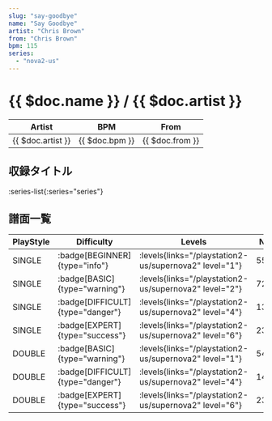 ```yaml
---
slug: "say-goodbye"
name: "Say Goodbye"
artist: "Chris Brown"
from: "Chris Brown"
bpm: 115
series:
  - "nova2-us"
---
```


# {{ $doc.name }} / {{ $doc.artist }}

|Artist|BPM|From|
|------|---|----|
|{{ $doc.artist }}|{{ $doc.bpm }}|{{ $doc.from }}|

## 収録タイトル

:series-list{:series="series"}

## 譜面一覧

|PlayStyle|Difficulty|Levels|Notes|Movie|
|---------|----------|------|-----|-----|
|SINGLE| :badge[BEGINNER]{type="info"}| :levels{links="/playstation2-us/supernova2" level="1"}|55/0||
|SINGLE| :badge[BASIC]{type="warning"}| :levels{links="/playstation2-us/supernova2" level="2"}|72/0||
|SINGLE| :badge[DIFFICULT]{type="danger"}| :levels{links="/playstation2-us/supernova2" level="4"}|132/15||
|SINGLE| :badge[EXPERT]{type="success"}| :levels{links="/playstation2-us/supernova2" level="6"}|239/15||
|DOUBLE| :badge[BASIC]{type="warning"}| :levels{links="/playstation2-us/supernova2" level="1"}|54/0||
|DOUBLE| :badge[DIFFICULT]{type="danger"}| :levels{links="/playstation2-us/supernova2" level="4"}|140/16||
|DOUBLE| :badge[EXPERT]{type="success"}| :levels{links="/playstation2-us/supernova2" level="6"}|237/18||
